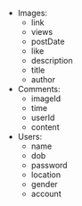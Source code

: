 - Images:
    - link
    - views
    - postDate
    - like
    - description
    - title
    - author
- Comments:
    - imageId
    - time
    - userId
    - content
- Users:
    - name
    - dob
    - password
    - location
    - gender
    - account